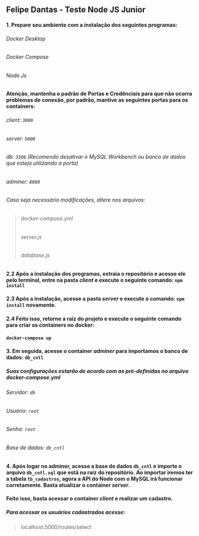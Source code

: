 ## Felipe Dantas - Teste Node JS Junior

#### 1. Prepare seu ambiente com a instalação dos seguintes programas:
###### Docker Desktop
###### Docker Compose
###### Node.Js

#### Atenção, mantenha o padrão de Portas e Credênciais para que não ocorra problemas de conexão, por padrão, mantive as seguintes portas para os containers:
###### client: `3000`
###### server: `5000`
###### db: `3306` (Recomendo desativar o MySQL Workbench ou banco de dados que esteja utilizando a porta)
###### adminer: `8080`

###### Caso seja necessário modificações, altere nos arquivos: 
> ###### docker-compose.yml
> ###### server.js
> ###### database.js

#### 2.2 Após a instalação dos programas, extraia o repositório e acesse ele pelo terminal, entre na pasta *client* e execute o seguinte comando: ```npm install```

#### 2.3 Após a instalação, acesse a pasta *server* e execute o comando: ```npm install``` novamente.

#### 2.4 Feito isso, retorne a raíz do projeto e execute o seguinte comando para criar os containers no docker:
#### ```docker-compose up```
 
#### 3. Em seguida, acesse o container *adminer* para importamos o banco de dados: ``db_cntl`` 

##### Suas configurações estarão de acordo com as pré-definidas no arquivo **docker-compose.yml**
###### Servidor: `db`
###### Usuário: `root`
###### Senha: `root`
###### Base de dados: `db_cntl`

#### 4. Após logar no adminer, acesse a base de dados ``db_cntl`` e importe o arquivo ``db_cntl.sql`` que está na raíz do repositório. Ao importar iremos ter a tabela ``tb_cadastros``, agora a API do Node com o MySQL irá funcionar corretamente. Basta atualizar o container *server*.

#### Feito isso, basta acessar o container *client* e realizar um cadastro.

##### Para acessar os usuários cadastrados acesse:
> localhost:5000/routes/select



